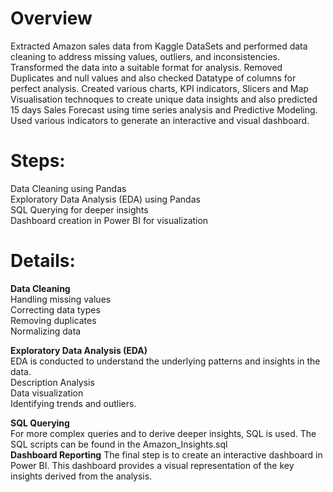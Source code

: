 # Overview <br>
Extracted Amazon sales data from Kaggle DataSets and performed data cleaning to address missing values, outliers, and inconsistencies. Transformed the data into a suitable format for analysis. Removed Duplicates and null values and also checked Datatype of columns for perfect analysis. Created various charts, KPI indicators, Slicers and Map Visualisation technoques to create unique data insights and also predicted 15 days Sales Forecast using time series analysis and Predictive Modeling. Used various indicators to generate an interactive and visual dashboard.  <br>

# Steps:  <br>

Data Cleaning using Pandas  <br>
Exploratory Data Analysis (EDA) using Pandas  <br>
SQL Querying for deeper insights  <br>
Dashboard creation in Power BI for visualization  <br>

# Details:  <br>
**Data Cleaning**  <br>
Handling missing values  <br>
Correcting data types  <br>
Removing duplicates  <br>
Normalizing data <br>

**Exploratory Data Analysis (EDA)**  <br>
EDA is conducted to understand the underlying patterns and insights in the data.  <br>
Description Analysis  <br>
Data visualization  <br>
Identifying trends and outliers.  <br>

**SQL Querying**  <br>
For more complex queries and to derive deeper insights, SQL is used. The SQL scripts can be found in the Amazon_Insights.sql  <br>
**Dashboard Reporting**
The final step is to create an interactive dashboard in Power BI. This dashboard provides a visual representation of the key insights derived from the analysis. <br>



